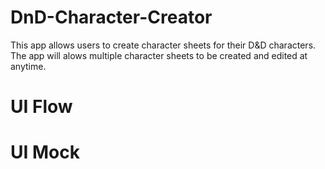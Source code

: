 # DnD-Character-Creator

This app allows users to create character sheets for their D&D characters. The app will alows multiple character sheets to be created and edited at anytime.

# UI Flow

# UI Mock
